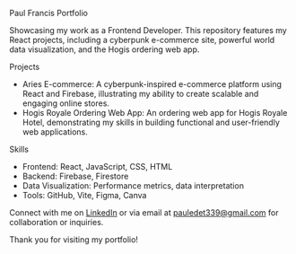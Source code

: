 
 Paul Francis Portfolio

Showcasing my work as a Frontend Developer. This repository features my React projects, including a cyberpunk e-commerce site, powerful world data visualization, and the Hogis ordering web app.

 Projects

- Aries E-commerce: A cyberpunk-inspired e-commerce platform using React and Firebase, illustrating my ability to create scalable and engaging online stores.
- Hogis Royale Ordering Web App: An ordering web app for Hogis Royale Hotel, demonstrating my skills in building functional and user-friendly web applications.

 Skills
- Frontend: React, JavaScript, CSS, HTML
- Backend: Firebase, Firestore
- Data Visualization: Performance metrics, data interpretation
- Tools: GitHub, Vite, Figma, Canva

Connect with me on [LinkedIn](https://www.linkedin.com/in/paul-francis-%F0%9F%92%BB-123281260/) or via email at [pauledet339@gmail.com](mailto:pauledet339@gmail.com) for collaboration or inquiries.

Thank you for visiting my portfolio!
